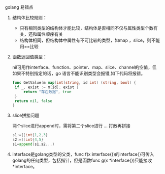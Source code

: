 golang 易错点

1. 结构体比较规则：

   - 只有相同类型的结构体才能比较，结构体是否相同不仅与属性类型个数有关，还和属性顺序有关
   - 结构体相同，但结构体中属性有不可比较的类型，如map ，slice，则不能用==比较

2. 函数返回值类型：

   nil可用作interface、function、pointer、map、slice、channel的空值，但如果不特别指定的话，go 语言不能识别类型会报错,如下代码将报错。

   ```go
   func GetValue(m map[int]string, id int) (string, bool) {
   	if _, exist := m[id]; exist {
   		return "存在数据", true
   	}
   	return nil, false
   }
   ```

3. slice拼接问题

   两个slice进行append时，需将第二个slice进行 ... 打散再拼接

   ```go
   s1:=[]int{1,2,3}
   s2:=[]int{4,5}
   s1=append(s1,s2...)
   ```

4. interface是golang类型的父类，func  f(x interface{})的interface{}可传入golang的任何类型，包括指针，但是函数func g(x *interface{})只能接收  *interface。